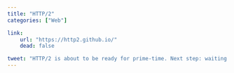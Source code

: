 ```yaml
---
title: "HTTP/2"
categories: ["Web"]

link:
    url: "https://http2.github.io/"
    dead: false

tweet: "HTTP/2 is about to be ready for prime-time. Next step: waiting for the RFCs!"
---
```

